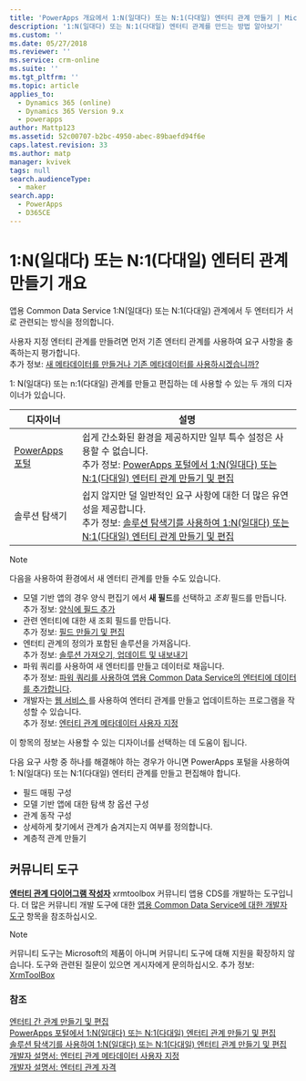 ```yaml
---
title: 'PowerApps 개요에서 1:N(일대다) 또는 N:1(다대일) 엔터티 관계 만들기 | MicrosoftDocs'
description: '1:N(일대다) 또는 N:1(다대일) 엔터티 관계를 만드는 방법 알아보기'
ms.custom: ''
ms.date: 05/27/2018
ms.reviewer: ''
ms.service: crm-online
ms.suite: ''
ms.tgt_pltfrm: ''
ms.topic: article
applies_to:
  - Dynamics 365 (online)
  - Dynamics 365 Version 9.x
  - powerapps
author: Mattp123
ms.assetid: 52c00707-b2bc-4950-abec-89baefd94f6e
caps.latest.revision: 33
ms.author: matp
manager: kvivek
tags: null
search.audienceType:
  - maker
search.app:
  - PowerApps
  - D365CE
---
```

# <a name="create-one-to-many-or-many-to-one-entity-relationships-overview"></a>1:N(일대다) 또는 N:1(다대일) 엔터티 관계 만들기 개요

앱용 Common Data Service 1:N(일대다) 또는 N:1(다대일) 관계에서 두 엔터티가 서로 관련되는 방식을 정의합니다. 
  
사용자 지정 엔터티 관계를 만들려면 먼저 기존 엔터티 관계를 사용하여 요구 사항을 충족하는지 평가합니다. <br />추가 정보: [새 메타데이터를 만들거나 기존 메타데이터를 사용하시겠습니까?](create-edit-metadata.md#create-new-metadata-or-use-existing-metadata)

1: N(일대다) 또는 n:1(다대일) 관계를 만들고 편집하는 데 사용할 수 있는 두 개의 디자이너가 있습니다.

|디자이너| 설명|
|--|--|
|[PowerApps 포털](https://web.powerapps.com/?utm_source=padocs&utm_medium=linkinadoc&utm_campaign=referralsfromdoc)|쉽게 간소화된 환경을 제공하지만 일부 특수 설정은 사용할 수 없습니다.<br />추가 정보: [PowerApps 포털에서 1:N(일대다) 또는 N:1(다대일) 엔터티 관계 만들기 및 편집](create-edit-1n-relationships-portal.md)|
|솔루션 탐색기|쉽지 않지만 덜 일반적인 요구 사항에 대한 더 많은 유연성을 제공합니다. <br />추가 정보: [솔루션 탐색기를 사용하여 1:N(일대다) 또는 N:1(다대일) 엔터티 관계 만들기 및 편집](create-edit-1n-relationships-solution-explorer.md) |

> [!NOTE]
> 다음을 사용하여 환경에서 새 엔터티 관계를 만들 수도 있습니다.
> - 모델 기반 앱의 경우 양식 편집기 에서 **새 필드**를 선택하고 *조회* 필드를 만듭니다. <br />추가 정보: [양식에 필드 추가](../model-driven-apps/add-field-form.md)
> - 관련 엔터티에 대한 새 조회 필드를 만듭니다. <br />추가 정보: [필드 만들기 및 편집](create-edit-fields.md)
> - 엔터티 관계의 정의가 포함된 솔루션을 가져옵니다. <br />추가 정보: [솔루션 가져오기, 업데이트 및 내보내기](import-update-export-solutions.md)
> - 파워 쿼리를 사용하여 새 엔터티를 만들고 데이터로 채웁니다. <br />추가 정보: [파워 쿼리를 사용하여 앱용 Common Data Service의 엔터티에 데이터를 추가합니다](data-platform-cds-newentity-pq.md).
> - 개발자는 [웹 서비스 ](../../developer/common-data-service/use-web-services.md#metadata-services)를 사용하여 엔터티 관계를 만들고 업데이트하는 프로그램을 작성할 수 있습니다. <br />추가 정보: [엔터티 관계 메타데이터 사용자 지정](https://docs.microsoft.com/dynamics365/customer-engagement/developer/customize-entity-relationship-metadata)

이 항목의 정보는 사용할 수 있는 디자이너를 선택하는 데 도움이 됩니다. 

다음 요구 사항 중 하나를 해결해야 하는 경우가 아니면 PowerApps 포털을 사용하여 1: N(일대다) 또는 N:1(다대일) 엔터티 관계를 만들고 편집해야 합니다.

- 필드 매핑 구성
- 모델 기반 앱에 대한 탐색 창 옵션 구성
- 관계 동작 구성
- 상세하게 찾기에서 관계가 숨겨지는지 여부를 정의합니다.
- 계층적 관계 만들기


## <a name="community-tools"></a>커뮤니티 도구

**[엔터티 관계 다이어그램 작성자](https://www.xrmtoolbox.com/plugins/JourneyIntoCRM.XrmToolbox.ERDPlugin/)** xrmtoolbox 커뮤니티 앱용 CDS를 개발하는 도구입니다. 더 많은 커뮤니티 개발 도구에 대한 [앱용 Common Data Service에 대한 개발자 도구](https://docs.microsoft.com/dynamics365/customer-engagement/developer/developer-tools) 항목을 참조하십시오.

> [!NOTE]
> 커뮤니티 도구는 Microsoft의 제품이 아니며 커뮤니티 도구에 대해 지원을 확장하지 않습니다. 도구와 관련된 질문이 있으면 게시자에게 문의하십시오. 추가 정보: [XrmToolBox](https://www.xrmtoolbox.com)

### <a name="see-also"></a>참조

[엔터티 간 관계 만들기 및 편집](create-edit-entity-relationships.md)<br />
[PowerApps 포털에서 1:N(일대다) 또는 N:1(다대일) 엔터티 관계 만들기 및 편집](create-edit-1n-relationships-portal.md)<br />
[솔루션 탐색기를 사용하여 1:N(일대다) 또는 N:1(다대일) 엔터티 관계 만들기 및 편집](create-edit-1n-relationships-solution-explorer.md)<br />
[개발자 설명서: 엔터티 관계 메타데이터 사용자 지정](/dynamics365/customer-engagement/developer/customize-entity-relationship-metadata)<br />
[개발자 설명서: 엔터티 관계 자격](/dynamics365/customer-engagement/developer/entity-relationship-eligibility)


